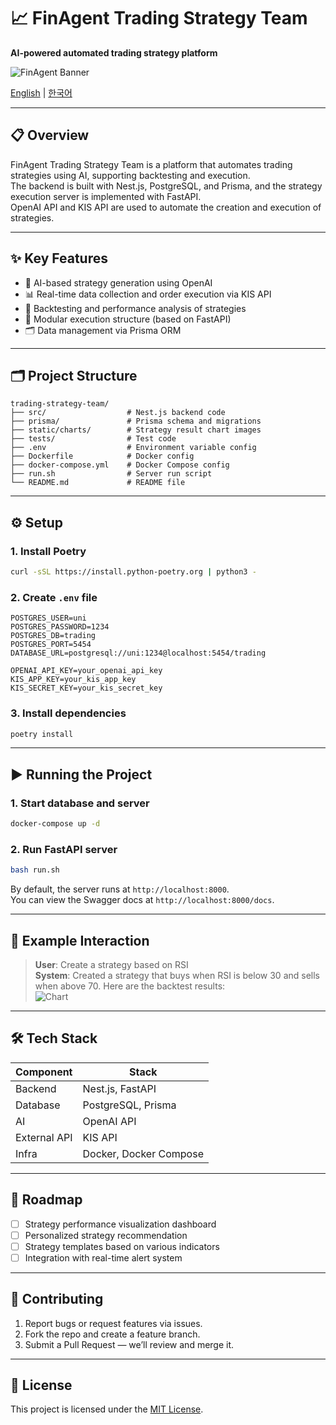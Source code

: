 # 📈 FinAgent Trading Strategy Team

**AI-powered automated trading strategy platform**

![FinAgent Banner](https://github.com/user-attachments/assets/f9ab1fec-2f29-421d-9575-1221a6d9810b)

[English](./README_en.md) | [한국어](./README.md)

---

## 📋 Overview

FinAgent Trading Strategy Team is a platform that automates trading strategies using AI, supporting backtesting and execution.  
The backend is built with Nest.js, PostgreSQL, and Prisma, and the strategy execution server is implemented with FastAPI.  
OpenAI API and KIS API are used to automate the creation and execution of strategies.

---

## ✨ Key Features

- 🤖 AI-based strategy generation using OpenAI  
- 📊 Real-time data collection and order execution via KIS API  
- 🧪 Backtesting and performance analysis of strategies  
- 🧱 Modular execution structure (based on FastAPI)  
- 🗂️ Data management via Prisma ORM  

---

## 🗂️ Project Structure

```
trading-strategy-team/
├── src/                  # Nest.js backend code
├── prisma/               # Prisma schema and migrations
├── static/charts/        # Strategy result chart images
├── tests/                # Test code
├── .env                  # Environment variable config
├── Dockerfile            # Docker config
├── docker-compose.yml    # Docker Compose config
├── run.sh                # Server run script
└── README.md             # README file
```

---

## ⚙️ Setup

### 1. Install Poetry

```bash
curl -sSL https://install.python-poetry.org | python3 -
```

### 2. Create `.env` file

```env
POSTGRES_USER=uni
POSTGRES_PASSWORD=1234
POSTGRES_DB=trading
POSTGRES_PORT=5454
DATABASE_URL=postgresql://uni:1234@localhost:5454/trading

OPENAI_API_KEY=your_openai_api_key
KIS_APP_KEY=your_kis_app_key
KIS_SECRET_KEY=your_kis_secret_key
```

### 3. Install dependencies

```bash
poetry install
```

---

## ▶️ Running the Project

### 1. Start database and server

```bash
docker-compose up -d
```

### 2. Run FastAPI server

```bash
bash run.sh
```

By default, the server runs at `http://localhost:8000`.  
You can view the Swagger docs at `http://localhost:8000/docs`.

---

## 💬 Example Interaction

> **User**: Create a strategy based on RSI  
> **System**: Created a strategy that buys when RSI is below 30 and sells when above 70. Here are the backtest results:  
> ![Chart](./static/charts/sample_result.png)

---

## 🛠 Tech Stack

| Component   | Stack                  |
|------------|------------------------|
| Backend     | Nest.js, FastAPI       |
| Database    | PostgreSQL, Prisma     |
| AI          | OpenAI API             |
| External API| KIS API                |
| Infra       | Docker, Docker Compose |

---

## 🚀 Roadmap

- [ ] Strategy performance visualization dashboard  
- [ ] Personalized strategy recommendation  
- [ ] Strategy templates based on various indicators  
- [ ] Integration with real-time alert system  

---

## 🤝 Contributing

1. Report bugs or request features via issues.  
2. Fork the repo and create a feature branch.  
3. Submit a Pull Request — we’ll review and merge it.

---

## 📄 License

This project is licensed under the [MIT License](./LICENSE).
